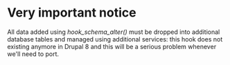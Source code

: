 # Very important notice

All data added using *hook_schema_alter()* must be dropped into additional
database tables and managed using additional services: this hook does not
existing anymore in Drupal 8 and this will be a serious problem whenever
we'll need to port.
